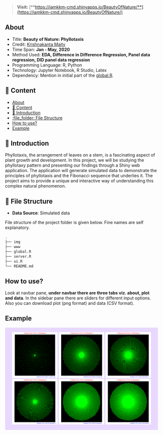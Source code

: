 

<!-- <div class="warning" style='padding:0.1em; text-align: center; background-color:#E9D8FD; color:#FC0362; border-left: solid #805AD5 30px; border-right: solid #805AD5 30px; border-radius: 30%'>
<span>
<p style='margin-top:1em; text-align:center'>
<b><a style='font-size:20px;' href='https://iamkkm-cmd.shinyapps.io/BeautyOfNature/'>Visit the Shiny Web App</a></b></p>
<a style='color:#fc0362; font-size:15px;' href='https://iamkkm-cmd.shinyapps.io/BeautyOfNature/'>https://iamkkm-cmd.shinyapps.io/BeautyOfNature/</a>
</p></span>
</div> -->

>  **Visit:** [**https://iamkkm-cmd.shinyapps.io/BeautyOfNature/**](https://iamkkm-cmd.shinyapps.io/BeautyOfNature/)

## About
- Title: **Beauty of Nature: Phyllotaxis**
- Credit: [Krishnakanta Maity](https://github.com/iamkkmcmd) 
- Time Span: **Jan - May, 2020**
- Method Used: **EDA, Difference in Difference Regression, Panel data regression, DID panel data regression**
- Programming Language: R, Python
- Technology: Jupyter Notebook, R Studio, Latex
- Dependency: Mention in initial part of the [global.R](global.R).


## :ledger: Content

- [About](#about)
- [:ledger: Content](#ledger-content)
- [:beginner: Introduction](#beginner-introduction)
- [:file\_folder: File Structure](#file_folder-file-structure)
- [How to use?](#how-to-use)
- [Example](#example)

##  :beginner: Introduction
Phyllotaxis, the arrangement of leaves on a stem, is a fascinating aspect of plant growth and development. In this project, we will be studying the phyllotaxy pattern and presenting our findings through a Shiny web application. The application will generate simulated data to demonstrate the principles of phyllotaxis and the Fibonacci sequence that underlies it. The project aims to provide a unique and interactive way of understanding this complex natural phenomenon. 



##  :file_folder: File Structure
- **Data Source**: Simulated data

File structure of the project folder is given below. Fine names are self explanatory.

```
.
├── img
├── www
├── global.R
├── server.R
├── ui.R
└── README.md
```
## How to use?
Look at navbar pane, **under navbar there are three tabs viz. about, plot and data**. In the sidebar pane there are sliders for different input options. Also you can download plot (png format) and data (CSV format).

## Example

<div class="warning" style='padding:0.1em; background-color:#E9D8FD; color:#69337A'>
<span>
<p style='margin-top:1em; text-align:center'>
<img style='width:30%'src="img/phyllotaxis_plot.png">
<img style='width:30%'src="img/phyllotaxis_plot_1.png">
<img style='width:30%'src="img/phyllotaxis_plot_2.png">
<img style='width:30%'src="img/phyllotaxis_plot_3.png">
<img style='width:30%'src="img/phyllotaxis_plot_4.png">
<img style='width:30%'src="img/phyllotaxis_plot_5.png">

</p></span>
</div>